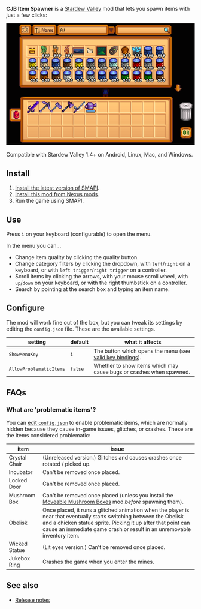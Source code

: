 **CJB Item Spawner** is a [Stardew Valley](http://stardewvalley.net/) mod that lets you spawn items
with just a few clicks:

![](screenshot.png)

Compatible with Stardew Valley 1.4+ on Android, Linux, Mac, and Windows.

## Install
1. [Install the latest version of SMAPI](https://smapi.io/).
2. [Install this mod from Nexus mods](http://www.nexusmods.com/stardewvalley/mods/93).
3. Run the game using SMAPI.

## Use
Press `i` on your keyboard (configurable) to open the menu.

In the menu you can...
* Change item quality by clicking the quality button.
* Change category filters by clicking the dropdown, with `left`/`right` on a keyboard, or with `left trigger`/`right trigger` on a controller.
* Scroll items by clicking the arrows, with your mouse scroll wheel, with `up`/`down` on your keyboard, or with the right thumbstick on a controller.
* Search by pointing at the search box and typing an item name.

## Configure
The mod will work fine out of the box, but you can tweak its settings by editing the `config.json`
file. These are the available settings.

setting | default | what it affects
------- | ------- | ---------------
`ShowMenuKey` | `i` | The button which opens the menu (see [valid key bindings](https://stardewvalleywiki.com/Modding:Player_Guide/Key_Bindings)).
`AllowProblematicItems` | `false` | Whether to show items which may cause bugs or crashes when spawned.

## FAQs
### What are 'problematic items'?
You can [edit `config.json`](#configure) to enable problematic items, which are normally hidden
because they cause in-game issues, glitches, or crashes. These are the items considered problematic:

item | issue
---- | -----
Crystal Chair | (Unreleased version.) Glitches and causes crashes once rotated / picked up.
Incubator | Can't be removed once placed.
Locked Door | Can't be removed once placed.
Mushroom Box | Can't be removed once placed (unless you install the [Moveable Mushroom Boxes](https://www.nexusmods.com/stardewvalley/mods/2852) mod _before_ spawning them).
Obelisk | Once placed, it runs a glitched animation when the player is near that eventually starts switching between the Obelisk and a chicken statue sprite. Picking it up after that point can cause an immediate game crash or result in an unremovable inventory item.
Wicked Statue | (Lit eyes version.) Can't be removed once placed.
Jukebox Ring | Crashes the game when you enter the mines.

## See also
* [Release notes](release-notes.md)
